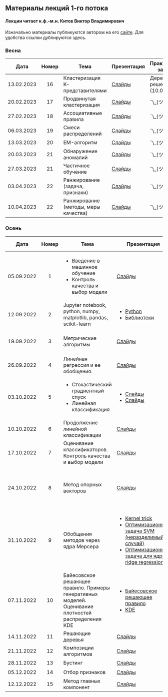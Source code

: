 ## Материалы лекций 1-го потока 
#### Лекции читает  к.ф.-м.н. Китов Виктор Владимирович

Изначально материалы публикуются автором на его [сайте](https://github.com/victorkitov/ML). Для удобства ссылки дублируются здесь.

### Весна
| Дата | Номер | Тема | Презентация | Практическое задание |
| :---: | :---: | --- | --- | --- |
| 13.02.2023 | 16 | Кластеризация K-представителями | [Слайды](https://github.com/victorkitov/ML/blob/main/160-Clustering%20K%20representatives.pdf) | Деревья решений (10.02.2023) |
| 20.02.2023 | 17 | Продвинутая кластеризация | [Слайды](https://github.com/victorkitov/ML/blob/main/170-Advanced%20clustering.pdf) | ¯\\\_(ツ)\_/¯ |
| 27.02.2023 | 18 | Ассоциативные правила | [Слайды](https://github.com/victorkitov/ML/blob/main/180-Association%20rules.pdf) | ¯\\\_(ツ)\_/¯ |
| 06.03.2023 | 19 | Смеси распределений | [Слайды](https://github.com/victorkitov/ML/blob/main/190-Mixture%20density%20models.pdf) | ¯\\\_(ツ)\_/¯ |
| 13.03.2023 | 20 | EM-алгоритм | [Слайды](https://github.com/victorkitov/ML/blob/main/200-EM%20algorithm.pdf) | ¯\\\_(ツ)\_/¯ |
| 20.03.2023 | 21 | Обнаружение аномалий | [Слайды](https://github.com/victorkitov/ML/blob/main/210-Outlier%20detection.pdf) | ¯\\\_(ツ)\_/¯ |
| 27.03.2023 | 21 | Частичное обучение | [Слайды](https://github.com/victorkitov/ML/blob/main/220-Semi-supervised%20learning.pdf) | ¯\\\_(ツ)\_/¯ |
| 03.04.2023 | 22 | Ранжирование (задача, признаки) | [Слайды](https://github.com/victorkitov/ML/blob/main/230-Learning%20to%20Rank.pdf) | ¯\\\_(ツ)\_/¯ |
| 10.04.2023 | 22 | Ранжирование (методы, меры качества) | [Слайды](https://github.com/victorkitov/ML/blob/main/230-Learning%20to%20Rank.pdf) | ¯\\\_(ツ)\_/¯ |

### Осень

| Дата | Номер | Тема | Презентация | Практическое задание |
| :---: | :---: | --- | --- | --- |
| 05.09.2022 | 1 | <ul><li>Введение в машинное обучение</li><li>Контроль качества и выбор модели</li></ul> | [Слайды](https://github.com/victorkitov/ML/blob/main/010-%D0%9E%D1%81%D0%BD%D0%BE%D0%B2%D0%BD%D1%8B%D0%B5%20%D0%BF%D0%BE%D0%BD%D1%8F%D1%82%D0%B8%D1%8F%20%D0%B8%20%D0%B7%D0%B0%D0%B4%D0%B0%D1%87%D0%B8%20%D0%BC%D0%B0%D1%88%D0%B8%D0%BD%D0%BD%D0%BE%D0%B3%D0%BE%20%D0%BE%D0%B1%D1%83%D1%87%D0%B5%D0%BD%D0%B8%D1%8F.pdf) | ¯\\\_(ツ)\_/¯ |
| 12.09.2022 | 2 | Jupyter notebook, python, numpy, matplotlib, pandas, scikit-learn | <ul><li>[Python](https://github.com/victorkitov/ML/tree/main/01-Intro%20to%20python%2C%20numpy%2C%20jupyter)</li><li>[Библиотеки](https://github.com/victorkitov/ML/tree/main/02-Pandas%2C%20visualization)</li></ul> | Основы Python (15.09.2022) |
| 19.09.2022 | 3 | Метрические алгоритмы | [Слайды](https://github.com/victorkitov/ML/blob/main/020-%D0%9C%D0%B5%D1%82%D1%80%D0%B8%D1%87%D0%B5%D1%81%D0%BA%D0%B8%D0%B5%20%D0%BC%D0%B5%D1%82%D0%BE%D0%B4%D1%8B.pdf) | Numpy, pandas, matplotlib (22.09.2022) |
| 26.09.2022 | 4 | Линейная регрессия и ее обобщения. | [Слайды](https://github.com/victorkitov/ML/blob/main/030-Linear%20regression%20and%20extensions.pdf) | Тест №1 (30.09.2022) |
| 03.10.2022 | 5 | <ul><li>Стохастический градиентный спуск</li><li>Линейная классификация</li></ul> | <ul><li>[Слайды](https://github.com/victorkitov/ML/blob/main/035-Stochastic%20gradient%20descent.pdf)</li><li>[Слайды](https://github.com/victorkitov/ML/blob/main/040-Linear%20classification.pdf)</li></ul> | ¯\\\_(ツ)\_/¯ |
| 10.10.2022 | 6 | Продолжение линейной классификации | [Слайды](https://github.com/victorkitov/ML/blob/main/040-Linear%20classification.pdf) |  kNN (13.10.2022) |
| 17.10.2022 | 7 | Оценивание классификаторов. Контроль качества и выбор модели| [Слайды](https://github.com/victorkitov/ML/blob/main/050-Classifier%20evaluation.pdf) | ¯\\\_(ツ)\_/¯ |
| 24.10.2022 | 8 | Метод опорных векторов | [Слайды](https://github.com/victorkitov/ML/blob/main/060-Support%20vector%20machines.pdf) | <ul><li>Linear Models (28.10.22)</li><li>Тест №2 (28.10.22)</li></ul> |
| 31.10.2022 | 9 |Обобщения методов через ядра Мерсера | <ul><li>[Kernel trick](https://github.com/victorkitov/ML/blob/main/070-Kernel%20trick.pdf)</li><li>[Оптимизационная задача SVM (неразделимый случай)](https://github.com/victorkitov/ML/blob/main/070-Optimization%20task%20for%20SVM%20-%20non-separable.pdf)</li><li>[Оптимизационная задача для ядра ridge regression](https://github.com/victorkitov/ML/blob/main/070-Optimization%20task%20for%20kernel%20ridge%20regression.pdf)</li></ul> | ¯\\\_(ツ)\_/¯ |
| 07.11.2022 | 10 | Байесовское решающее правило. Примеры генеративных моделей. Оценивание плотностей распределения KDE | <ul><li>[Байесовское решающее правило](https://github.com/victorkitov/ML/blob/main/090-Bayes%20decision%20rule.pdf)</li><li>[KDE](https://github.com/victorkitov/ML/blob/main/080-Kernel%20density%20estimation.pdf)</li></ul> | Тест №3 (11.11.2022) |
| 14.11.2022 | 11 | Решающие деревья | [Слайды](https://github.com/victorkitov/ML/blob/main/100-Decision%20trees.pdf) | ¯\\\_(ツ)\_/¯ |
| 21.11.2022 | 12 | Композиции алгоритмов | [Слайды](https://github.com/victorkitov/ML/blob/main/110-Ensemble%20methods%2C%20bias-variance.pdf) | SVM (25.11.2022) |
| 28.11.2022 | 13 | Бустинг | [Слайды](https://github.com/victorkitov/ML/blob/main/120-Boosting.pdf) | ¯\\\_(ツ)\_/¯ |
| 05.12.2022 | 14 | Отбор признаков | [Слайды](https://github.com/victorkitov/ML/blob/main/130-Feature%20selection.pdf) | ¯\\\_(ツ)\_/¯ |
| 12.12.2022 | 15 | Метод главных компонент | [Слайды](https://github.com/victorkitov/ML/blob/main/140-PCA.pdf) | ¯\\\_(ツ)\_/¯ |



